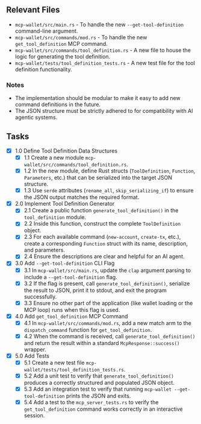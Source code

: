 ## Relevant Files

- `mcp-wallet/src/main.rs` - To handle the new `--get-tool-definition` command-line argument.
- `mcp-wallet/src/commands/mod.rs` - To handle the new `get_tool_definition` MCP command.
- `mcp-wallet/src/commands/tool_definition.rs` - A new file to house the logic for generating the tool definition.
- `mcp-wallet/tests/tool_definition_tests.rs` - A new test file for the tool definition functionality.

### Notes

- The implementation should be modular to make it easy to add new command definitions in the future.
- The JSON structure must be strictly adhered to for compatibility with AI agentic systems.

## Tasks

- [x] 1.0 Define Tool Definition Data Structures
  - [x] 1.1 Create a new module `mcp-wallet/src/commands/tool_definition.rs`.
  - [x] 1.2 In the new module, define Rust structs (`ToolDefinition`, `Function`, `Parameters`, etc.) that can be serialized into the target JSON structure.
  - [x] 1.3 Use `serde` attributes (`rename_all`, `skip_serializing_if`) to ensure the JSON output matches the required format.

- [x] 2.0 Implement Tool Definition Generator
  - [x] 2.1 Create a public function `generate_tool_definition()` in the `tool_definition` module.
  - [x] 2.2 Inside this function, construct the complete `ToolDefinition` object.
  - [x] 2.3 For each available command (`new-account`, `create-tx`, etc.), create a corresponding `Function` struct with its name, description, and parameters.
  - [x] 2.4 Ensure the descriptions are clear and helpful for an AI agent.

- [x] 3.0 Add `--get-tool-definition` CLI Flag
  - [x] 3.1 In `mcp-wallet/src/main.rs`, update the `clap` argument parsing to include a `--get-tool-definition` flag.
  - [x] 3.2 If the flag is present, call `generate_tool_definition()`, serialize the result to JSON, print it to stdout, and exit the program successfully.
  - [x] 3.3 Ensure no other part of the application (like wallet loading or the MCP loop) runs when this flag is used.

- [x] 4.0 Add `get_tool_definition` MCP Command
  - [x] 4.1 In `mcp-wallet/src/commands/mod.rs`, add a new match arm to the `dispatch_command` function for `get_tool_definition`.
  - [x] 4.2 When the command is received, call `generate_tool_definition()` and return the result within a standard `McpResponse::success()` wrapper.

- [x] 5.0 Add Tests
  - [x] 5.1 Create a new test file `mcp-wallet/tests/tool_definition_tests.rs`.
  - [x] 5.2 Add a unit test to verify that `generate_tool_definition()` produces a correctly structured and populated JSON object.
  - [x] 5.3 Add an integration test to verify that running `mcp-wallet --get-tool-definition` prints the JSON and exits.
  - [x] 5.4 Add a test to the `mcp_server_tests.rs` to verify the `get_tool_definition` command works correctly in an interactive session.
